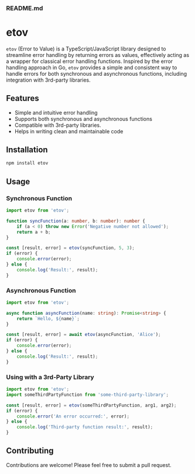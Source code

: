 ### README.md

# etov

`etov` (Error to Value) is a TypeScript/JavaScript library designed to streamline error handling by returning errors as values, effectively acting as a wrapper for classical error handling functions. Inspired by the error handling approach in Go, `etov` provides a simple and consistent way to handle errors for both synchronous and asynchronous functions, including integration with 3rd-party libraries.


## Features

- Simple and intuitive error handling
- Supports both synchronous and asynchronous functions
- Compatible with 3rd-party libraries.
- Helps in writing clean and maintainable code

## Installation

```bash
npm install etov
```

## Usage

### Synchronous Function

```typescript
import etov from 'etov';

function syncFunction(a: number, b: number): number {
    if (a < 0) throw new Error('Negative number not allowed');
    return a + b;
}

const [result, error] = etov(syncFunction, 5, 3);
if (error) {
    console.error(error);
} else {
    console.log('Result:', result);
}
```

### Asynchronous Function

```typescript
import etov from 'etov';

async function asyncFunction(name: string): Promise<string> {
    return `Hello, ${name}`;
}

const [result, error] = await etov(asyncFunction, 'Alice');
if (error) {
    console.error(error);
} else {
    console.log('Result:', result);
}
```
### Using with a 3rd-Party Library

```typescript
import etov from 'etov';
import someThirdPartyFunction from 'some-third-party-library';

const [result, error] = etov(someThirdPartyFunction, arg1, arg2);
if (error) {
    console.error('An error occurred:', error);
} else {
    console.log('Third-party function result:', result);
}
```

## Contributing

Contributions are welcome! Please feel free to submit a pull request.